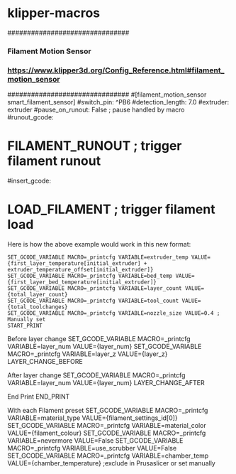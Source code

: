 # klipper-macros

###############################
### Filament Motion Sensor ####
### https://www.klipper3d.org/Config_Reference.html#filament_motion_sensor ###
###############################
#[filament_motion_sensor smart_filament_sensor]
#switch_pin: ^PB6
#detection_length: 7.0
#extruder: extruder
#pause_on_runout: False ; pause handled by macro
#runout_gcode:
#  FILAMENT_RUNOUT ; trigger filament runout
#insert_gcode:
#  LOAD_FILAMENT ; trigger filament load

Here is how the above example would work in this new format:

    SET_GCODE_VARIABLE MACRO=_printcfg VARIABLE=extruder_temp VALUE={first_layer_temperature[initial_extruder] + extruder_temperature_offset[initial_extruder]}
    SET_GCODE_VARIABLE MACRO=_printcfg VARIABLE=bed_temp VALUE={first_layer_bed_temperature[initial_extruder]}
    SET_GCODE_VARIABLE MACRO=_printcfg VARIABLE=layer_count VALUE={total_layer_count}
    SET_GCODE_VARIABLE MACRO=_printcfg VARIABLE=tool_count VALUE={total_toolchanges}
    SET_GCODE_VARIABLE MACRO=_printcfg VARIABLE=nozzle_size VALUE=0.4 ; Manually set 
    START_PRINT

Before layer change
    SET_GCODE_VARIABLE MACRO=_printcfg VARIABLE=layer_num VALUE={layer_num}
    SET_GCODE_VARIABLE MACRO=_printcfg VARIABLE=layer_z VALUE={layer_z}
    LAYER_CHANGE_BEFORE

After layer change
    SET_GCODE_VARIABLE MACRO=_printcfg VARIABLE=layer_num VALUE={layer_num}
    LAYER_CHANGE_AFTER

End Print
    END_PRINT

With each Filament preset
    SET_GCODE_VARIABLE MACRO=_printcfg VARIABLE=material_type VALUE={filament_settings_id[0]}
    SET_GCODE_VARIABLE MACRO=_printcfg VARIABLE=material_color VALUE={filament_colour}
    SET_GCODE_VARIABLE MACRO=_printcfg VARIABLE=nevermore VALUE=False
    SET_GCODE_VARIABLE MACRO=_printcfg VARIABLE=use_scrubber VALUE=False
    SET_GCODE_VARIABLE MACRO=_printcfg VARIABLE=chamber_temp VALUE={chamber_temperature} ;exclude in Prusaslicer or set manually
